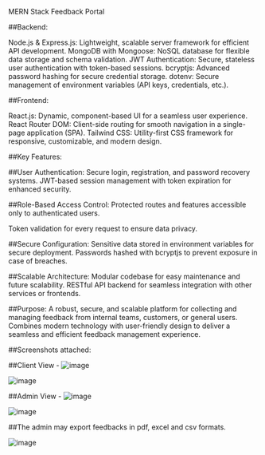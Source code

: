 MERN Stack Feedback Portal


##Backend:

Node.js & Express.js: Lightweight, scalable server framework for efficient API development.
MongoDB with Mongoose: NoSQL database for flexible data storage and schema validation.
JWT Authentication: Secure, stateless user authentication with token-based sessions.
bcryptjs: Advanced password hashing for secure credential storage.
dotenv: Secure management of environment variables (API keys, credentials, etc.).

##Frontend:

React.js: Dynamic, component-based UI for a seamless user experience.
React Router DOM: Client-side routing for smooth navigation in a single-page application (SPA).
Tailwind CSS: Utility-first CSS framework for responsive, customizable, and modern design.

##Key Features:

##User Authentication:
Secure login, registration, and password recovery systems.
JWT-based session management with token expiration for enhanced security.

##Role-Based Access Control:
Protected routes and features accessible only to authenticated users.

Token validation for every request to ensure data privacy.


##Secure Configuration:
Sensitive data stored in environment variables for secure deployment.
Passwords hashed with bcryptjs to prevent exposure in case of breaches.

##Scalable Architecture:
Modular codebase for easy maintenance and future scalability.
RESTful API backend for seamless integration with other services or frontends.

##Purpose:
A robust, secure, and scalable platform for collecting and managing feedback from internal teams, customers, or general users.
Combines modern technology with user-friendly design to deliver a seamless and efficient feedback management experience.

##Screenshots attached:

##Client View -
![image](https://github.com/user-attachments/assets/90930767-30ee-47f6-b885-b5e626245e2a)

![image](https://github.com/user-attachments/assets/6798cf61-2249-4772-b099-eaef962e4482)


##Admin View -
![image](https://github.com/user-attachments/assets/bdedca26-64ad-43af-a67f-db7ad65930ab)

![image](https://github.com/user-attachments/assets/85b61bd7-2633-49ea-b3b3-f98d9c36cf5f)

##The admin may export feedbacks in pdf, excel and csv formats.

![image](https://github.com/user-attachments/assets/e0981a98-f0ab-4ee9-960f-96ce342d598f)




